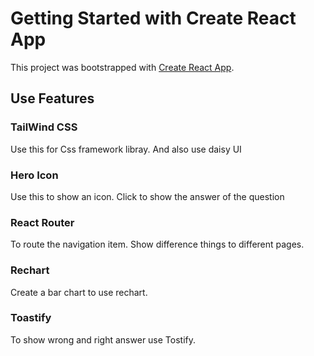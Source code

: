 # Getting Started with Create React App

This project was bootstrapped with [Create React App](https://github.com/facebook/create-react-app).

## Use Features
### TailWind CSS
Use this for Css framework libray. And also use daisy UI

### Hero Icon
Use this to show an icon. Click to show the answer of the question

### React Router
To route the navigation item. Show difference things to different pages.

### Rechart
Create a bar chart to use rechart.

### Toastify
To show wrong and right answer use Tostify.



